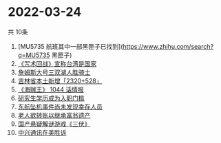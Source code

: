 # 2022-03-24
  共 10条

  <!-- BEGIN -->
  <!-- 最后更新时间:Thu Mar 24 2022 00:53:01 GMT+0000 (Coordinated Universal Time) -->
  1. [MU5735 航班其中一部黑匣子已找到](https://www.zhihu.com/search?q=MU5735 黑匣子)
1. [《咒术回战》宣称台湾是国家](https://www.zhihu.com/search?q=咒术回战)
1. [詹姆斯大号三双湖人胜骑士](https://www.zhihu.com/search?q=湖人)
1. [吉林省本土新增「2320+528」](https://www.zhihu.com/search?q=吉林疫情)
1. [《海贼王》 1044 话情报](https://www.zhihu.com/search?q=海贼王1044)
1. [研究生学历成为入职门槛](https://www.zhihu.com/search?q=研究生学历)
1. [东航坠机事件尚未发现幸存人员](https://www.zhihu.com/search?q=暂未发现幸存人员)
1. [老人欲转账以继承富翁遗产](https://www.zhihu.com/search?q=老人被骗)
1. [国产悬疑解谜游戏《三伏》](https://www.zhihu.com/search?q=三伏)
1. [中兴通讯在美胜诉](https://www.zhihu.com/search?q=中兴通讯)
  <!-- END -->
  